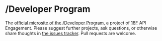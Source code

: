 /Developer Program
=============

The [official microsite of the /Developer Program](http://18f.github.io/API-All-the-X/), a project of [18F](http://18f.gsa.gov) API Engagement.  Please suggest further projects, ask questions, or otherwise share thoughts in [the issues tracker](https://github.com/18F/API-All-the-X/issues?state=open).  Pull requests are welcome.  


